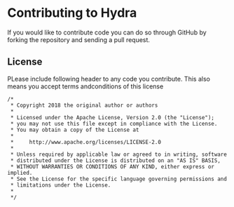 # Contributing to Hydra

If you would like to contribute code you can do so through GitHub by forking the repository and sending a pull request.

## License

PLease include following header to any code you contribute. This also means you accept terms andconditions of this license

```
/*
 * Copyright 2018 the original author or authors
 *
 * Licensed under the Apache License, Version 2.0 (the "License");
 * you may not use this file except in compliance with the License.
 * You may obtain a copy of the License at
 *
 *     http://www.apache.org/licenses/LICENSE-2.0
 *
 * Unless required by applicable law or agreed to in writing, software
 * distributed under the License is distributed on an "AS IS" BASIS,
 * WITHOUT WARRANTIES OR CONDITIONS OF ANY KIND, either express or implied.
 * See the License for the specific language governing permissions and
 * limitations under the License.
 *
 */
```
